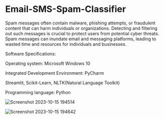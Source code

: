 # Email-SMS-Spam-Classifier

Spam messages often contain malware, phishing attempts, or fraudulent content that can harm individuals or organizations. Detecting and filtering out such messages is crucial to protect users from potential cyber threats. Spam messages can inundate email and messaging platforms, leading to wasted time and resources for individuals and businesses.

Software Specifications:

Operating system: Microsoft Windows 10

Integrated Development Environment: PyCharm

Streamlit, Scikit-Learn, NLTK(Natural Language Toolkit)

Programming language: Python

![Screenshot 2023-10-15 194514](https://github.com/Aditi2018/Email-SMS-Spam-Classifier/assets/117904179/45999391-83c3-43d6-8548-7660923dc69e)

![Screenshot 2023-10-15 194642](https://github.com/Aditi2018/Email-SMS-Spam-Classifier/assets/117904179/a1333dcc-9087-4f60-a722-35b93da47960)
